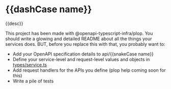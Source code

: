 # {{dashCase name}}

{{desc}}

This project has been made with @openapi-typescript-infra/plop. You should write a glowing and detailed README about
all the things your services does. BUT, before you replace this with that, you probably want to:

* Add your OpenAPI specification details to api/{{snakeCase name}}
* Define your service-level and request-level values and objects in [types/service.ts](types/services.ts)
* Add request handlers for the APIs you define (plop help coming soon for this)
* Write a pile of tests
